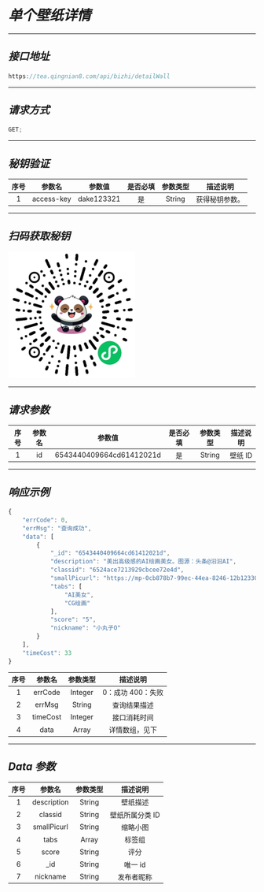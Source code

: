 # **_单个壁纸详情_**

---

## **_接口地址_**

```js
https://tea.qingnian8.com/api/bizhi/detailWall
```

---

## **_请求方式_**

```ts
GET;
```

---

## **_秘钥验证_**

| 序号 |   参数名   |   参数值   | 是否必填 | 参数类型 |    描述说明    |
| :--: | :--------: | :--------: | :------: | :------: | :------------: |
|  1   | access-key | dake123321 |    是    |  String  | 获得秘钥参数。 |

---

## **_扫码获取秘钥_**

![壁纸接口](../public/images/pandow.jpg)

---

## **_请求参数_**

| 序号 | 参数名 |          参数值          | 是否必填 | 参数类型 | 描述说明 |
| :--: | :----: | :----------------------: | :------: | :------: | :------: |
|  1   |   id   | 6543440409664cd61412021d |    是    |  String  | 壁纸 ID  |

---

## **_响应示例_**

```ts
{
	"errCode": 0,
	"errMsg": "查询成功",
	"data": [
		{
			"_id": "6543440409664cd61412021d",
			"description": "美出高级感的AI绘画美女。图源：头条@汩汩AI",
			"classid": "6524ace7213929cbcee72e4d",
			"smallPicurl": "https://mp-0cb878b7-99ec-44ea-8246-12b123304b05.cdn.bspapp.com/xxmBizhi/20231102/1698907066245_0_small.webp",
			"tabs": [
				"AI美女",
				"CG绘画"
			],
			"score": "5",
			"nickname": "小丸子O"
		}
	],
	"timeCost": 33
}
```

| 序号 |  参数名  | 参数类型 |     描述说明      |
| :--: | :------: | :------: | :---------------: |
|  1   | errCode  | Integer  | 0：成功 400：失败 |
|  2   |  errMsg  |  String  |   查询结果描述    |
|  3   | timeCost | Integer  |   接口消耗时间    |
|  4   |   data   |  Array   |  详情数组，见下   |

---

## **_Data 参数_**

| 序号 |   参数名    | 参数类型 |    描述说明     |
| :--: | :---------: | :------: | :-------------: |
|  1   | description |  String  |    壁纸描述     |
|  2   |   classid   |  String  | 壁纸所属分类 ID |
|  3   | smallPicurl |  String  |    缩略小图     |
|  4   |    tabs     |  Array   |     标签组      |
|  5   |    score    |  String  |      评分       |
|  6   |    \_id     |  String  |     唯一 id     |
|  7   |  nickname   |  String  |   发布者昵称    |
